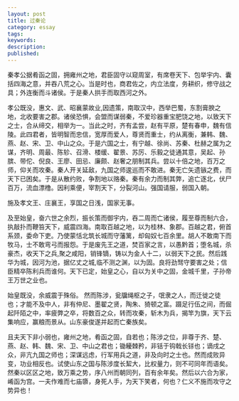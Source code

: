 ```yaml
---
layout: post
title: 过秦论
category: essay
tags: 
keywords: 
description: 
published: 
---
```



秦孝公据肴函之固，拥雍州之地，君臣固守以窥周室，有席卷天下、包举宇内、囊括四海之意，并吞八荒之心。当是时也，商君佐之，内立法度，务耕织，修守战之具；外连衡而斗诸侯。于是秦人拱手而取西河之外。 

孝公既没，惠文、武、昭襄蒙故业,因遗策，南取汉中，西举巴蜀，东割膏腴之地，北收要害之郡。诸侯恐惧，会盟而谋弱秦，不爱珍器重宝肥饶之地，以致天下之士，合从缔交，相举为一。当此之时，齐有孟尝，赵有平原，楚有春申，魏有信陵。此四君者，皆明智而忠信，宽厚而爱人，尊贤而重士，约从离衡，兼韩、魏、燕、赵、宋、卫、中山之众。于是六国之士，有宁越、徐尚、苏秦、杜赫之属为之谋，齐明、周最、陈轸、召滑、楼缓、翟景、苏厉、乐毅之徒通其意，吴起、孙膑、带佗、倪良、王廖、田忌、廉颇、赵奢之朋制其兵。尝以十倍之地，百万之师，仰关而攻秦。秦人开关延敌，九国之师逡巡而不敢进。秦无亡矢遗镞之费，而天下已困矣。于是从散约败，争割地以赂秦。秦有余力而制其弊，追亡逐北，伏尸百万，流血漂橹。因利乘便，宰割天下，分裂河山。强国请服，弱国入朝。 

施及孝文王、庄襄王，享国之日浅，国家无事。 

及至始皇，奋六世之余烈，振长策而御宇内，吞二周而亡诸侯，履至尊而制六合，执敲扑而鞭笞天下，威震四海。南取百越之地，以为桂林、象郡。百越之君，俯首系颈，委命下吏。乃使蒙恬北筑长城而守藩篱，却匈奴七百余里。胡人不敢南下而牧马，士不敢弯弓而报怨。于是废先王之道，焚百家之言，以愚黔首；堕名城，杀豪杰，收天下之兵,聚之咸阳，销锋镝，铸以为金人十二，以弱天下之民。然后践华为城，因河为池，据亿丈之城,临不测之渊，以为固。良将劲驽守要害之处；信臣精卒陈利兵而谁何。天下已定，始皇之心，自以为关中之固，金城千里，子孙帝王万世之业也。
    
始皇既没，余威震于殊俗。 然而陈涉，瓮牖绳枢之子，氓隶之人，而迁徙之徒也；才能不及中人，非有仲尼、墨翟之贤，陶朱、猗顿之富。蹑足行伍之间，而倔起阡陌之中，率疲弊之卒，将数百之众，转而攻秦，斩木为兵，揭竿为旗，天下云集响应，赢粮而景从。山东豪俊遂并起而亡秦族矣。

且夫天下非小弱也，雍州之地，肴函之固，自若也；陈涉之位，非尊于齐、楚、燕、赵、韩、魏、宋、卫、中山之君也；锄耰棘矜，非铦于钩戟长铩也；谪戌之众，非亢九国之师也；深谋远虑，行军用兵之道，非及向时之士也。然而成败异变，功业相反也。试使山东之国与陈涉度长絜大，比权量力，则不可同年而语矣。然秦以区区之地，致万乘之势，序八州而朝同列，百有余年矣。然后以六合为家，崤函为宫。一夫作难而七庙隳，身死人手，为天下笑者，何也？仁义不施而攻守之势异也！ 

